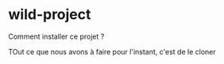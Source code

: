 # wild-project

Comment installer ce projet ?

TOut ce que nous avons à faire pour l'instant, c'est de le cloner
